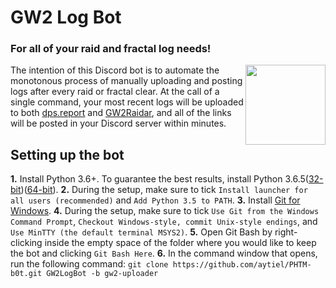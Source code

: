 # GW2 Log Bot
### For all of your raid and fractal log needs!
<img align="right" src="https://vignette.wikia.nocookie.net/gwwikia/images/4/4d/Guild_Wars_2_Dragon_logo.jpg/revision/latest?cb=20090825055046" height="128" width="128"></img>

The intention of this Discord bot is to automate the monotonous process of manually uploading and posting logs after every raid or fractal clear. At the call of a single command, your most recent logs will be uploaded to both [dps.report](https://dps.report/) and [GW2Raidar](https://gw2raidar.com/info-help), and all of the links will be posted in your Discord server within minutes.

## Setting up the bot
<b>1.</b> Install Python 3.6+. To guarantee the best results, install Python 3.6.5([32-bit](https://www.python.org/ftp/python/3.6.5/python-3.6.5.exe))([64-bit](https://www.python.org/ftp/python/3.6.5/python-3.6.5-amd64.exe)).
<b>2.</b> During the setup, make sure to tick `Install launcher for all users (recommended)` and `Add Python 3.5 to PATH`.
<b>3.</b> Install [Git for Windows](https://git-scm.com/downloads).
<b>4.</b> During the setup, make sure to tick `Use Git from the Windows Command Prompt`, `Checkout Windows-style, commit Unix-style endings`, and `Use MinTTY (the default terminal MSYS2)`.
<b>5.</b> Open Git Bash by right-clicking inside the empty space of the folder where you would like to keep the bot and clicking `Git Bash Here`.
<b>6.</b> In the command window that opens, run the following command: `git clone https://github.com/aytiel/PHTM-b0t.git GW2LogBot -b gw2-uploader`
